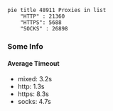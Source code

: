 
```mermaid
pie title 48911 Proxies in list
    "HTTP" : 21360
    "HTTPS": 5688
    "SOCKS" : 26898
```

### Some Info
#### Average Timeout

- mixed: 3.2s
- http: 1.3s
- https: 8.3s
- socks: 4.7s